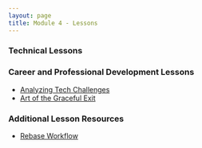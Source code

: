 ```yaml
---
layout: page
title: Module 4 - Lessons
---
```



### Technical Lessons

### Career and Professional Development Lessons
- [Analyzing Tech Challenges](./analyzing_tech_challenges)
- [Art of the Graceful Exit](./art_of_the_graceful_exit)


### Additional Lesson Resources
- [Rebase Workflow](./rebase_workflow)